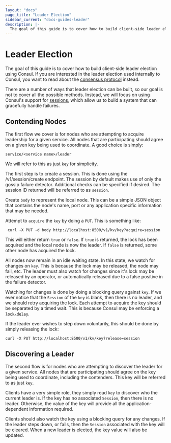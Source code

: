 ```yaml
---
layout: "docs"
page_title: "Leader Election"
sidebar_current: "docs-guides-leader"
description: |-
  The goal of this guide is to cover how to build client-side leader election using Consul. If you are interested in the leader election used internally to Consul, you want to read about the consensus protocol instead.
---
```


# Leader Election

The goal of this guide is to cover how to build client-side leader election using Consul.
If you are interested in the leader election used internally to Consul, you want to
read about the [consensus protocol](/docs/internals/consensus.html) instead.

There are a number of ways that leader election can be built, so our goal is not to
cover all the possible methods. Instead, we will focus on using Consul's support for
[sessions](/docs/internals/sessions.html), which allow us to build a system that can
gracefully handle failures.

## Contending Nodes

The first flow we cover is for nodes who are attempting to acquire leadership
for a given service. All nodes that are participating should agree on a given
key being used to coordinate. A good choice is simply:

```text
service/<service name>/leader
```

We will refer to this as just `key` for simplicity.

The first step is to create a session. This is done using the /v1/session/create endpoint.
The session by default makes use of only the gossip failure detector. Additional checks
can be specified if desired. The session ID returned will be referred to as `session`.

Create `body` to represent the local node. This can be a simple JSON object
that contains the node's name, port or any application specific information
that may be needed.

Attempt to `acquire` the `key` by doing a `PUT`. This is something like:

```text
 curl -X PUT -d body http://localhost:8500/v1/kv/key?acquire=session
 ```

This will either return `true` or `false`. If `true` is returned, the lock
has been acquired and the local node is now the leader. If `false` is returned,
some other node has acquired the lock.

All nodes now remain in an idle waiting state. In this state, we watch for changes
on `key`. This is because the lock may be released, the node may fail, etc.
The leader must also watch for changes since it's lock may be released by an operator,
or automatically released due to a false positive in the failure detector.

Watching for changes is done by doing a blocking query against `key`. If we ever
notice that the `Session` of the `key` is blank, then there is no leader, and we should
retry acquiring the lock. Each attempt to acquire the key should be separated by a timed
wait. This is because Consul may be enforcing a [`lock-delay`](/docs/internals/sessions.html).

If the leader ever wishes to step down voluntarily, this should be done by simply
releasing the lock:

```text
curl -X PUT http://localhost:8500/v1/kv/key?release=session
```

## Discovering a Leader

The second flow is for nodes who are attempting to discover the leader
for a given service. All nodes that are participating should agree on the key
being used to coordinate, including the contenders. This key will be referred
to as just `key`.

Clients have a very simple role, they simply read `key` to discover who the current
leader is. If the key has no associated `Session`, then there is no leader. Otherwise,
the value of the key will provide all the application-dependent information required.

Clients should also watch the key using a blocking query for any changes. If the leader
steps down, or fails, then the `Session` associated with the key will be cleared. When
a new leader is elected, the key value will also be updated.
